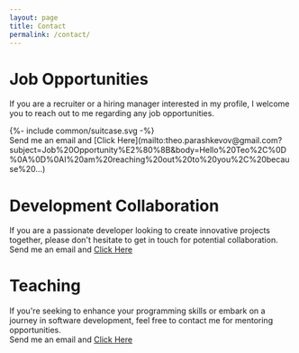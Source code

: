 ```yaml
---
layout: page
title: Contact
permalink: /contact/
---
```


# Job Opportunities 
If you are a recruiter or a hiring manager interested in my profile, I welcome you to reach out to me regarding any job opportunities.

<symbol fill-rule="evenodd" clip-rule="evenodd" stroke-linejoin="round" stroke-miterlimit="1.414" viewBox="0 0 16 16">
  {%- include common/suitcase.svg -%}
</symbol>


<br>
Send me an email and [Click Here](mailto:theo.parashkevov@gmail.com?subject=Job%20Opportunity%E2%80%8B&body=Hello%20Teo%2C%0D%0A%0D%0AI%20am%20reaching%20out%20to%20you%2C%20because%20...)

# Development Collaboration 
If you are a passionate developer looking to create innovative projects together, please don't hesitate to get in touch for potential collaboration.
<br>
Send me an email and [Click Here](mailto:theo.parashkevov@gmail.com?subject=%20Development%20Collaboration&body=Hello%20Teo%2C%0D%0A%0D%0AI%20am%20reaching%20out%20to%20you%2C%20because%20...)

# Teaching 
If you're seeking to enhance your programming skills or embark on a journey in software development, feel free to contact me for mentoring opportunities.
<br>
Send me an email and [Click Here](mailto:theo.parashkevov@gmail.com?subject=%20Development%20Collaboration&body=Hello%20Teo%2C%0D%0A%0D%0AI%20am%20reaching%20out%20to%20you%2C%20because%20...)